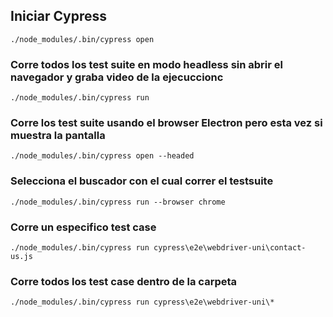 ## Iniciar Cypress
`./node_modules/.bin/cypress open`

### Corre todos los test suite en modo headless sin abrir el navegador y graba video de la ejecuccionc
`./node_modules/.bin/cypress run`

### Corre los test suite usando el browser Electron pero esta vez si muestra la pantalla
`./node_modules/.bin/cypress open --headed`

### Selecciona el buscador con el cual correr el testsuite
`./node_modules/.bin/cypress run --browser chrome`

### Corre un especifico test case
`./node_modules/.bin/cypress run cypress\e2e\webdriver-uni\contact-us.js`

### Corre todos los test case dentro de la carpeta
`./node_modules/.bin/cypress run cypress\e2e\webdriver-uni\*`
